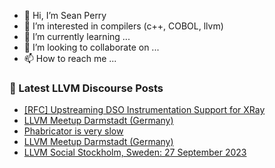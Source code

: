 - 👋 Hi, I’m Sean Perry
- 👀 I’m interested in compilers (c++, COBOL, llvm)
- 🌱 I’m currently learning ...
- 💞️ I’m looking to collaborate on ...
- 📫 How to reach me ...

<!---
s66perry/s66perry is a ✨ special ✨ repository because its `README.md` (this file) appears on your GitHub profile.
You can click the Preview link to take a look at your changes.
--->
### 📕 Latest LLVM Discourse Posts

<!-- DISCOURSE-LLVM:START -->
- [[RFC] Upstreaming DSO Instrumentation Support for XRay](https://discourse.llvm.org/t/rfc-upstreaming-dso-instrumentation-support-for-xray/73000#post_2)
- [LLVM Meetup Darmstadt &lpar;Germany&rpar;](https://discourse.llvm.org/t/llvm-meetup-darmstadt-germany/71878#post_11)
- [Phabricator is very slow](https://discourse.llvm.org/t/phabricator-is-very-slow/73132#post_6)
- [LLVM Meetup Darmstadt &lpar;Germany&rpar;](https://discourse.llvm.org/t/llvm-meetup-darmstadt-germany/71878#post_10)
- [LLVM Social Stockholm, Sweden: 27 September 2023](https://discourse.llvm.org/t/llvm-social-stockholm-sweden-27-september-2023/73222#post_1)
<!-- DISCOURSE-LLVM:END -->
